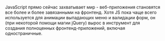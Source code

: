 JavaScript прямо сейчас захватывает мир - веб-приложения становятся все более и более завязанными на фронтенд. Хотя JS пока чаще всего используется для анимации выпадающих меню и валидации форм, он (при некоторой помощи магии jQuery) вырос в инструмент для создания полноценных фронтенд-приложений, включая одностраничные.
